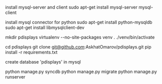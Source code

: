 install mysql-server and client
sudo apt-get install mysql-server mysql-client

install mysql connector for python
sudo apt-get install python-mysqldb
sudo apt-get install libmysqlclient-dev

mkdir pdisplays
virtualenv --no-site-packages venv
. ./venv/bin/activate

cd pdisplays
git clone git@github.com:AskhatOmarov/pdisplays.git
pip install -r requirements.txt

create database 'pdisplays' in mysql

python manage.py syncdb
python manage.py migrate
python manage.py runserver